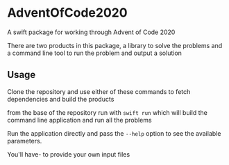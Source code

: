 # AdventOfCode2020

A swift package for working through Advent of Code 2020

There are two products in this package, a library to solve the problems and a command line tool to run the problem and output a solution

## Usage

Clone the repository and use either of these commands to fetch dependencies and build the products

from the base of the repository run with `swift run` which will build the command line application and run all the problems

Run the application directly and pass the `--help` option to see the available parameters.

You'll have- to provide your own input files
